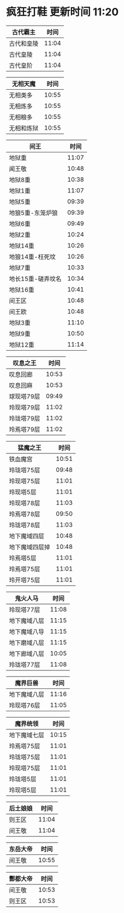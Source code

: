 # 疯狂打鞋 更新时间 11:20

| 古代霸主   | 时间    |
|--------|-------|
| 古代和皇陵 | 11:04 |
| 古代皇陵 | 11:04 |
| 古代皇阶 | 11:04 |

| 无相天魔   | 时间    |
|--------|-------|
| 无相类多 | 10:55 |
| 无相炼多 | 10:55 |
| 无相粮多 | 10:55 |
| 无相和炼狱 | 10:55 |

| 间王   | 时间    |
|--------|-------|
| 地狱重 | 11:07 |
| 闻王敬 | 10:48 |
| 地狱8重 | 10:38 |
| 地狱1重 | 11:07 |
| 地狱5重 | 09:39 |
| 地狼5重-东笼炉狼 | 09:39 |
| 地狱6重 | 09:49 |
| 地狱2重 | 10:24 |
| 地狱14重 | 10:26 |
| 地狼14重-枉死坟 | 10:26 |
| 地狱7重 | 10:33 |
| 地长15重-磋弄坟名 | 10:34 |
| 地狱16重 | 10:41 |
| 间王区 | 10:48 |
| 间王欧 | 10:48 |
| 地狱3重 | 11:10 |
| 地狱9重 | 10:50 |
| 地狱12重 | 11:14 |

| 叹息之王   | 时间    |
|--------|-------|
| 叹息回廊 | 10:53 |
| 叹息回麻 | 10:53 |
| 球现塔79层 | 09:49 |
| 玲现塔79层 | 11:02 |
| 玲珑塔79层 | 11:02 |
| 玲焉塔79层 | 11:02 |

| 猛魔之王   | 时间    |
|--------|-------|
| 铁血魔宫 | 10:51 |
| 玲珑塔75层 | 09:48 |
| 玲现塔75层 | 11:01 |
| 玲现塔5层 | 11:01 |
| 玲现塔78层 | 11:03 |
| 玲焉塔78层 | 09:50 |
| 玲珑塔78层 | 11:03 |
| 地下魔域四层 | 10:48 |
| 地下魔域四层掉 | 10:48 |
| 玲焉塔5层 | 11:01 |
| 玲焉塔75层 | 11:01 |
| 玲开塔75层 | 11:01 |

| 鬼火人马   | 时间    |
|--------|-------|
| 玲现塔77层 | 11:08 |
| 地下魔域八层 | 11:15 |
| 地下魔域八导 | 11:15 |
| 地下磨域八层 | 11:15 |
| 地下廊域八层 | 10:05 |
| 玲珑塔77层 | 11:08 |

| 魔界巨兽   | 时间    |
|--------|-------|
| 地下魔域八层 | 11:16 |
| 玲现塔76层 | 11:05 |

| 魔界统领   | 时间    |
|--------|-------|
| 地下魔域七层 | 10:15 |
| 玲焉塔75层 | 11:01 |
| 玲珑塔75层 | 11:01 |
| 玲现塔75层 | 11:01 |
| 玲珑塔5层 | 11:01 |
| 玲现塔5层 | 11:01 |

| 后土娘娘   | 时间    |
|--------|-------|
| 则王区 | 11:04 |
| 间王敬 | 11:04 |

| 东岳大帝   | 时间    |
|--------|-------|
| 间王敬 | 10:55 |

| 酆都大帝   | 时间    |
|--------|-------|
| 间王敬 | 10:53 |
| 则王区 | 10:53 |